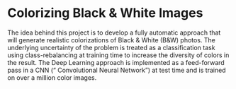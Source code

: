 # Colorizing Black & White Images
The idea behind this project is to develop a fully automatic approach that will generate realistic colorizations of Black & White (B&W) photos. The underlying uncertainty of the problem is treated as a classification task using class-rebalancing at training time to increase the diversity of colors in the result. The Deep Learning approach is implemented as a feed-forward pass in a CNN (“ Convolutional Neural Network”) at test time and is trained on over a million color images.
